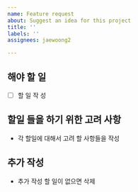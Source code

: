 ```yaml
---
name: Feature request
about: Suggest an idea for this project
title: ''
labels: ''
assignees: jaewoong2

---
```


## 해야 할 일
- [ ] 할 일 작 성

## 할일 들을 하기 위한 고려 사항
- 각 할일에 대해서 고려 할 사항들을 작성 

## 추가 작성
- 추가 작성 할 일이 없으면 삭제
